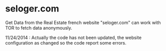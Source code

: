 seloger.com
===========

Get Data from the Real Estate french website "seloger.com" can work with TOR to fetch data anonymously.

11/24/2014 :
Actually the code has not been updated, the website configuration as changed so the code report some errors.
